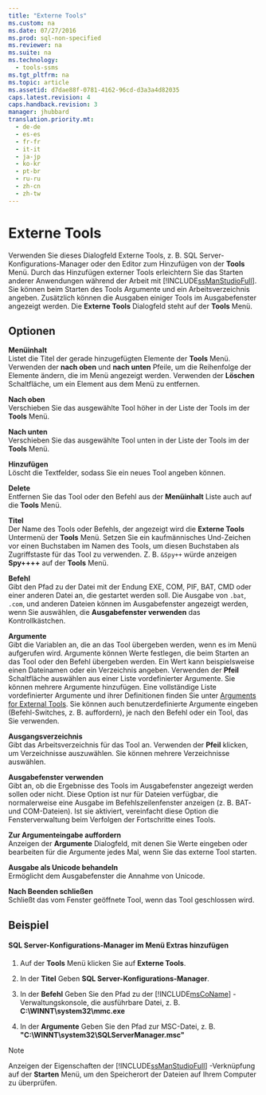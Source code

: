 ```yaml
---
title: "Externe Tools"
ms.custom: na
ms.date: 07/27/2016
ms.prod: sql-non-specified
ms.reviewer: na
ms.suite: na
ms.technology: 
  - tools-ssms
ms.tgt_pltfrm: na
ms.topic: article
ms.assetid: d7dae88f-0781-4162-96cd-d3a3a4d82035
caps.latest.revision: 4
caps.handback.revision: 3
manager: jhubbard
translation.priority.mt: 
  - de-de
  - es-es
  - fr-fr
  - it-it
  - ja-jp
  - ko-kr
  - pt-br
  - ru-ru
  - zh-cn
  - zh-tw
---
```

# Externe Tools
Verwenden Sie dieses Dialogfeld Externe Tools, z. B. SQL Server-Konfigurations-Manager oder den Editor zum Hinzufügen von der **Tools** Menü. Durch das Hinzufügen externer Tools erleichtern Sie das Starten anderer Anwendungen während der Arbeit mit [!INCLUDE[ssManStudioFull](../content/includes/ssManStudioFull_md.md)]. Sie können beim Starten des Tools Argumente und ein Arbeitsverzeichnis angeben. Zusätzlich können die Ausgaben einiger Tools im Ausgabefenster angezeigt werden. Die **Externe Tools** Dialogfeld steht auf der **Tools** Menü.  
  
## Optionen  
**Menüinhalt**  
Listet die Titel der gerade hinzugefügten Elemente der **Tools** Menü. Verwenden der **nach oben** und **nach unten** Pfeile, um die Reihenfolge der Elemente ändern, die im Menü angezeigt werden. Verwenden der **Löschen** Schaltfläche, um ein Element aus dem Menü zu entfernen.  
  
**Nach oben**  
Verschieben Sie das ausgewählte Tool höher in der Liste der Tools im der **Tools** Menü.  
  
**Nach unten**  
Verschieben Sie das ausgewählte Tool unten in der Liste der Tools im der **Tools** Menü.  
  
**Hinzufügen**  
Löscht die Textfelder, sodass Sie ein neues Tool angeben können.  
  
**Delete**  
Entfernen Sie das Tool oder den Befehl aus der **Menüinhalt** Liste auch auf die **Tools** Menü.  
  
**Titel**  
Der Name des Tools oder Befehls, der angezeigt wird die **Externe Tools** Untermenü der **Tools** Menü. Setzen Sie ein kaufmännisches Und-Zeichen vor einen Buchstaben im Namen des Tools, um diesen Buchstaben als Zugriffstaste für das Tool zu verwenden. Z. B. `&Spy++` würde anzeigen **Spy++\+\+** auf der **Tools** Menü.  
  
**Befehl**  
Gibt den Pfad zu der Datei mit der Endung EXE, COM, PIF, BAT, CMD oder einer anderen Datei an, die gestartet werden soll. Die Ausgabe von `.bat`, `.com`, und anderen Dateien können im Ausgabefenster angezeigt werden, wenn Sie auswählen, die **Ausgabefenster verwenden** das Kontrollkästchen.  
  
**Argumente**  
Gibt die Variablen an, die an das Tool übergeben werden, wenn es im Menü aufgerufen wird. Argumente können Werte festlegen, die beim Starten an das Tool oder den Befehl übergeben werden. Ein Wert kann beispielsweise einen Dateinamen oder ein Verzeichnis angeben. Verwenden der **Pfeil** Schaltfläche auswählen aus einer Liste vordefinierter Argumente. Sie können mehrere Argumente hinzufügen. Eine vollständige Liste vordefinierter Argumente und ihrer Definitionen finden Sie unter [Arguments for External Tools](../content/Arguments-for-External-Tools.md). Sie können auch benutzerdefinierte Argumente eingeben (Befehl\-Switches, z. B. auffordern), je nach den Befehl oder ein Tool, das Sie verwenden.  
  
**Ausgangsverzeichnis**  
Gibt das Arbeitsverzeichnis für das Tool an. Verwenden der **Pfeil** klicken, um Verzeichnisse auszuwählen. Sie können mehrere Verzeichnisse auswählen.  
  
**Ausgabefenster verwenden**  
Gibt an, ob die Ergebnisse des Tools im Ausgabefenster angezeigt werden sollen oder nicht. Diese Option ist nur für Dateien verfügbar, die normalerweise eine Ausgabe im Befehlszeilenfenster anzeigen (z. B. BAT- und COM-Dateien). Ist sie aktiviert, vereinfacht diese Option die Fensterverwaltung beim Verfolgen der Fortschritte eines Tools.  
  
**Zur Argumenteingabe auffordern**  
Anzeigen der **Argumente** Dialogfeld, mit denen Sie Werte eingeben oder bearbeiten für die Argumente jedes Mal, wenn Sie das externe Tool starten.  
  
**Ausgabe als Unicode behandeln**  
Ermöglicht dem Ausgabefenster die Annahme von Unicode.  
  
**Nach Beenden schließen**  
Schließt das vom Fenster geöffnete Tool, wenn das Tool geschlossen wird.  
  
## Beispiel  
  
#### SQL Server-Konfigurations-Manager im Menü Extras hinzufügen  
  
1.  Auf der **Tools** Menü klicken Sie auf **Externe Tools**.  
  
2.  In der **Titel** Geben **SQL Server-Konfigurations-Manager**.  
  
3.  In der **Befehl** Geben Sie den Pfad zu der [!INCLUDE[msCoName](../content/includes/msCoName_md.md)] -Verwaltungskonsole, die ausführbare Datei, z. B. **C:\\WINNT\\system32\\mmc.exe**  
  
4.  In der **Argumente** Geben Sie den Pfad zur MSC-Datei, z. B. **"C:\\WINNT\\system32\\SQLServerManager.msc"**  
  
> [!NOTE]  
> Anzeigen der Eigenschaften der [!INCLUDE[ssManStudioFull](../content/includes/ssManStudioFull_md.md)] -Verknüpfung auf der **Starten** Menü, um den Speicherort der Dateien auf Ihrem Computer zu überprüfen.  
  
